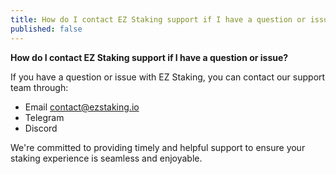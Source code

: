 ```yaml
---
title: How do I contact EZ Staking support if I have a question or issue?
published: false
---
```


**How do I contact EZ Staking support if I have a question or issue?**

If you have a question or issue with EZ Staking, you can contact our support team through:

* Email contact@ezstaking.io
* Telegram
* Discord

We're committed to providing timely and helpful support to ensure your staking experience is seamless and enjoyable.
